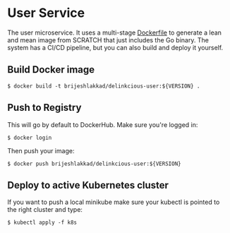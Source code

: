 # User Service

The user microservice. It uses a multi-stage [Dockerfile](Dockerfile) to generate a lean and mean image from SCRATCH that just includes the Go binary. The system has a CI/CD pipeline, but you can also build and deploy it yourself.


## Build Docker image

```
$ docker build -t brijeshlakkad/delinkcious-user:${VERSION} .
```

## Push to Registry

This will go by default to DockerHub. Make sure you're logged in:

```
$ docker login
```

Then push your image:

```
$ docker push brijeshlakkad/delinkcious-user:${VERSION}
```

## Deploy to active Kubernetes cluster

If you want to push a local minikube make sure your kubectl is pointed to the right cluster and type:

```
$ kubectl apply -f k8s
```







